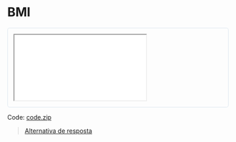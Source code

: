 # BMI

<div style="border-radius: 0.3rem; border: solid 1px #dce6f0; padding: 0.8rem">
  <iframe src="code-response/"></iframe>
</div>

Code: [code.zip](code.zip)

> [Alternativa de resposta](code-response/)
